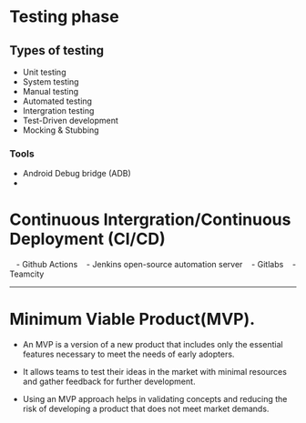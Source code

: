 # Testing phase

## Types of testing 

- Unit testing
- System testing 
- Manual testing 
- Automated testing 
- Intergration testing
- Test-Driven development 
- Mocking & Stubbing 


### Tools
- Android Debug bridge (ADB)
-



# Continuous Intergration/Continuous Deployment (CI/CD)

   - Github Actions
   - Jenkins open-source automation server
   - Gitlabs
   - Teamcity



----------------------------------------------

# Minimum Viable Product(MVP).

- An MVP is a version of a new product that includes only the essential features necessary to meet the needs of early adopters. 

- It allows teams to test their ideas in the market with minimal resources and gather feedback for further development. 

- Using an MVP approach helps in validating concepts and reducing the risk of developing a product that does not meet market demands. 






